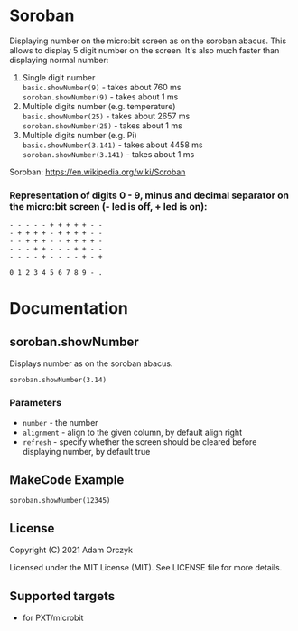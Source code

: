 # Soroban

Displaying number on the micro:bit screen as on the soroban abacus. This allows to display 5 digit number on the screen. It's also much faster than displaying normal number:  
1. Single digit number  
``basic.showNumber(9)`` - takes about 760 ms  
``soroban.showNumber(9)`` - takes about 1 ms
2. Multiple digits number (e.g. temperature)  
``basic.showNumber(25)`` - takes about 2657 ms  
``soroban.showNumber(25)`` - takes about 1 ms
3. Multiple digits number (e.g. Pi)  
``basic.showNumber(3.141)`` - takes about 4458 ms  
``soroban.showNumber(3.141)`` - takes about 1 ms  
  
Soroban: https://en.wikipedia.org/wiki/Soroban  

### Representation of digits 0 - 9, minus and decimal separator on the micro:bit screen (- led is off, + led is on):

``- - - - - + + + + + - -``  
``- + + + + - + + + + - -``  
``- - + + + - - + + + + -``  
``- - - + + - - - + + - -``  
``- - - - + - - - - + - +``  
  
``0 1 2 3 4 5 6 7 8 9 - .``  

# Documentation

## soroban.showNumber

Displays number as on the soroban abacus.

```sig
soroban.showNumber(3.14)
```

### Parameters
- `number` - the number
- `alignment` - align to the given column, by default align right
- `refresh` - specify whether the screen should be cleared before displaying number, by default true


## MakeCode Example

```blocks
soroban.showNumber(12345)
```

## License

Copyright (C) 2021 Adam Orczyk

Licensed under the MIT License (MIT). See LICENSE file for more details.

## Supported targets

* for PXT/microbit